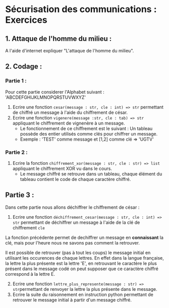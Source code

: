 # Sécurisation des communications : Exercices

## 1. Attaque de l'homme du milieu :

A l'aide d'internet expliquer "L'attaque de l'homme du milieu".

## 2. Codage :

### Partie 1 : 

Pour cette partie considerer l'Alphabet suivant : 'ABCDEFGHIJKLMNOPQRSTUVWXYZ'

1. Ecrire une fonction `cesar(message : str, cle : int) => str` permettant de chiffré un message à l'aide du chiffrement de césar. 
2. Ecrire une fonction `vigenere(message :str, cle : tab) => str` appliquant le chiffrement de vignenère à un message.
   - Le fonctionnement de ce chiffrement est le suivant : Un tableau possède des entier utilisés comme clés pour chiffrer un message. 
   - Exemple : 'TEST' comme message et [1,2] comme clé => 'UGTV' 

### Partie 2 :

1. Ecrire la fonction `chiffrement_xor(message : str, cle : str) => list` appliquant le chiffrement XOR vu dans le cours.
   - Le message chiffré se retrouve dans un tableau, chaque élément du tableau contient le code de chaque caractère chiffré.

## Partie 3 :

Dans cette partie nous allons déchiffrer le chiffrement de césar :

1. Ecrire une fonction `déchiffrement_cesar(message : str, cle : int) => str` permettant de déchiffrer un message à l'aide de la clé de chiffrement `cle` 

La fonction précédente permet de dechiffrer un message en **connaissant** la clé, mais pour l'heure nous ne savons pas comment la retrouver. 

Il est possible de retrouver (pas à tout les coups) le message initial en utilisant les occurences de chaque lettres. En effet dans la langue française, la lettre la plus présente est la lettre 'E', en retrouvant le caractère le plus présent dans le message codé on peut supposer que ce caractère chiffré correspond à la lettre E. 

2. Ecrire une fonction `lettre_plus_represente(message : str) => str`permettant de renvoyer la lettre la plus présente dans le message.
3. Ecrire la suite du raisonnement en instruction python permettant de retrouver le message initial à partir d'un message chiffré.

 